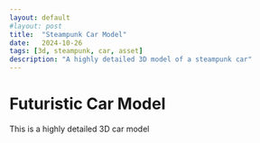 ```yaml
---
layout: default
#layout: post
title:  "Steampunk Car Model"
date:   2024-10-26
tags: [3d, steampunk, car, asset]
description: "A highly detailed 3D model of a steampunk car"
---
```


# Futuristic Car Model

This is a highly detailed 3D car model

